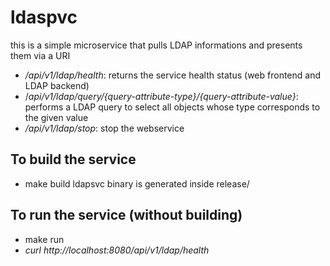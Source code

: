 # ldaspvc
this is a simple microservice that pulls LDAP informations and presents them via a URI

- _/api/v1/ldap/health_: returns the service health status (web frontend and LDAP backend)
- /_api/v1/ldap/query/{query-attribute-type}/{query-attribute-value}_: performs a LDAP query to select all objects whose type corresponds to the given value
- _/api/v1/ldap/stop_: stop the webservice

## To build the service
- make build
ldapsvc binary is generated inside release/

## To run the service (without building)
- make run
- _curl http://localhost:8080/api/v1/ldap/health_
